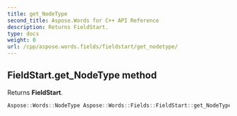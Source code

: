 ```yaml
---
title: get_NodeType
second_title: Aspose.Words for C++ API Reference
description: Returns FieldStart. 
type: docs
weight: 0
url: /cpp/aspose.words.fields/fieldstart/get_nodetype/
---
```

## FieldStart.get_NodeType method


Returns **FieldStart**.

```cpp
Aspose::Words::NodeType Aspose::Words::Fields::FieldStart::get_NodeType() const override
```

